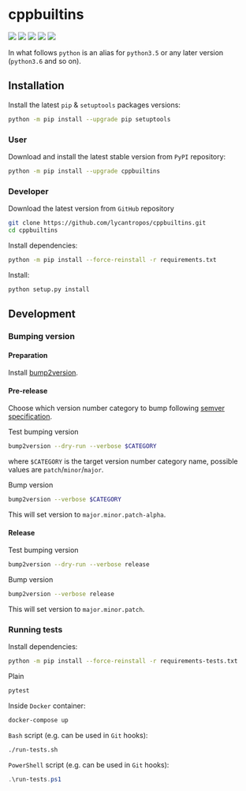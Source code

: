 cppbuiltins
===========

[![](https://travis-ci.com/lycantropos/cppbuiltins.svg?branch=master)](https://travis-ci.com/lycantropos/cppbuiltins "Travis CI")
[![](https://dev.azure.com/lycantropos/cppbuiltins/_apis/build/status/lycantropos.cppbuiltins?branchName=master)](https://dev.azure.com/lycantropos/cppbuiltins/_build/latest?definitionId=31&branchName=master "Azure Pipelines")
[![](https://codecov.io/gh/lycantropos/cppbuiltins/branch/master/graph/badge.svg)](https://codecov.io/gh/lycantropos/cppbuiltins "Codecov")
[![](https://img.shields.io/github/license/lycantropos/cppbuiltins.svg)](https://github.com/lycantropos/cppbuiltins/blob/master/LICENSE "License")
[![](https://badge.fury.io/py/cppbuiltins.svg)](https://badge.fury.io/py/cppbuiltins "PyPI")

In what follows `python` is an alias for `python3.5` or any later
version (`python3.6` and so on).

Installation
------------

Install the latest `pip` & `setuptools` packages versions:
```bash
python -m pip install --upgrade pip setuptools
```

### User

Download and install the latest stable version from `PyPI` repository:
```bash
python -m pip install --upgrade cppbuiltins
```

### Developer

Download the latest version from `GitHub` repository
```bash
git clone https://github.com/lycantropos/cppbuiltins.git
cd cppbuiltins
```

Install dependencies:
```bash
python -m pip install --force-reinstall -r requirements.txt
```

Install:
```bash
python setup.py install
```

Development
-----------

### Bumping version

#### Preparation

Install
[bump2version](https://github.com/c4urself/bump2version#installation).

#### Pre-release

Choose which version number category to bump following [semver
specification](http://semver.org/).

Test bumping version
```bash
bump2version --dry-run --verbose $CATEGORY
```

where `$CATEGORY` is the target version number category name, possible
values are `patch`/`minor`/`major`.

Bump version
```bash
bump2version --verbose $CATEGORY
```

This will set version to `major.minor.patch-alpha`. 

#### Release

Test bumping version
```bash
bump2version --dry-run --verbose release
```

Bump version
```bash
bump2version --verbose release
```

This will set version to `major.minor.patch`.

### Running tests

Install dependencies:
```bash
python -m pip install --force-reinstall -r requirements-tests.txt
```

Plain
```bash
pytest
```

Inside `Docker` container:
```bash
docker-compose up
```

`Bash` script (e.g. can be used in `Git` hooks):
```bash
./run-tests.sh
```

`PowerShell` script (e.g. can be used in `Git` hooks):
```powershell
.\run-tests.ps1
```
